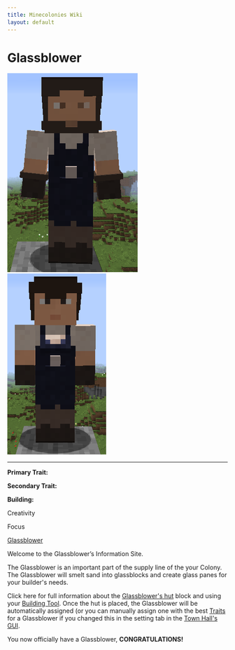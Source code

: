 ```yaml
---
title: Minecolonies Wiki
layout: default
---
```

# Glassblower

<div class="infobox box text-center">
<img src="../../assets/images/workers/glassblower_m.png" alt="Glassblower Male" />&nbsp;&nbsp;&nbsp;<img src="../../assets/images/workers/glassblower_f.png" alt="Glassblower Female" />
<hr />
  <div class="row section-text text-left">
    <div class="col">
      <p><strong>Primary Trait:</strong></p>
      <p><strong>Secondary Trait:</strong></p>
      <p><strong>Building:</strong></p>
    </div>
    <div class="col">
      <p class="traitp">Creativity</p>
      <p class="traits">Focus</p>
      <p><a href="../buildings/bakery">Glassblower</a></p>
    </div>
  </div>
</div>

Welcome to the Glassblower’s Information Site.

The Glassblower is an important part of the supply line of the your Colony. The Glassblower will smelt sand into glassblocks and create glass panes for your builder's needs. 

Click here for full information about the [Glassblower's hut](../buildings/glassblower) block and using your [Building Tool](../items/buildingtool). Once the hut is placed, the Glassblower will be automatically assigned (or you can manually assign one with the best [Traits](../systems/workerinfo) for a Glassblower if you changed this in the setting tab in the [Town Hall's GUI](../../source/buildings/townhall).

You now officially have a Glassblower, **CONGRATULATIONS!**
